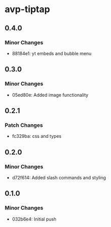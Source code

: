 # avp-tiptap

## 0.4.0

### Minor Changes

- 88184e1: yt embeds and bubble menu

## 0.3.0

### Minor Changes

- 05ed80e: Added image functionality

## 0.2.1

### Patch Changes

- fc329ba: css and types

## 0.2.0

### Minor Changes

- d72f614: Added slash commands and styling

## 0.1.0

### Minor Changes

- 032b6e4: Initial push
